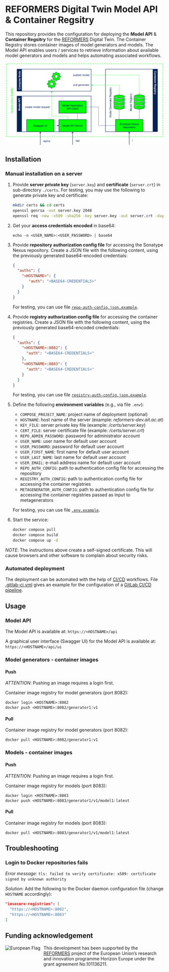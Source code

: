 # REFORMERS Digital Twin Model API & Container Regsitry

This repository provides the configuration for deploying the **Model API** & **Container Regsitry** for the [REFORMERS] Digital Twin.
The Container Registry stores container images of model generators and models.
The Model API enables users / services to retrieve information about available model generators and models and helps automating associated workflows.

![Overview of the components of the REFORMERS Digital Twin Model API & Container Regsitry](img/model-api-and-registry-overview.svg "REFORMERS Digital Twin Model API & Container Regsitry")

## Installation

### Manual installation on a server

1. Provide **server private key** (`server.key`) and **certificate** (`server.crt`) in sub-directory `./certs`.
   For testing, you may use the following to generate private key and certificate:
   ``` bash
   mkdir certs && cd certs
   openssl genrsa -out server.key 2048
   openssl req -new -x509 -sha256 -key server.key -out server.crt -days 3650
   ```
2. Get your **access credentials encoded** in base64:
   ```
   echo -n <USER_NAME>:<USER_PASSWORD> | base64
   ```
3. Provide **repository authorization config file** for accessing the Sonatype Nexus repository.
   Create a JSON file with the following content, using the previously generated base64-encoded credentials:
   ``` json
   {
     "auths": {
       "<HOSTNAME>": {
          "auth": "<BASE64-CREDENTIALS>"
       }
     }
   }
   ```
   For testing, you can use file [`repo-auth-config.json.example`](./repo-auth-config.json.example).
4. Provide **registry authorization config file** for accessing the container registries.
   Create a JSON file with the following content, using the previously generated base64-encoded credentials:
   ``` json
   {
     "auths": {
       "<HOSTNAME>:8082": {
         "auth": "<BASE64-CREDENTIALS>"
       },
       "<HOSTNAME>:8083": {
         "auth": "<BASE64-CREDENTIALS>"
       }
     }
   }
   ```
   For testing, you can use file [`registry-auth-config.json.example`](./registry-auth-config.json.example).
5. Define the following **environment variables** (e.g., via file `.env`):
   + `COMPOSE_PROJECT_NAME`: project name of deployment (optional)
   + `HOSTNAME`: host name of the server (example: *reformers-dev.ait.ac.at*)
   + `KEY_FILE`: server private key file (example: */certs/server.key*)
   + `CERT_FILE`: server certificate file (example: */certs/server.crt*)
   + `REPO_ADMIN_PASSWORD`: password for administrator account
   + `USER_NAME`: user name for default user account
   + `USER_PASSWORD`: password for default user account
   + `USER_FIRST_NAME`: first name for default user account
   + `USER_LAST_NAME`: last name for default user account
   + `USER_EMAIL`: e-mail address name for default user account
   + `REPO_AUTH_CONFIG`: path to authentication config file for accessing the repository
   + `REGISTRY_AUTH_CONFIG`: path to authentication config file for accessing the container registries
   + `METAGENERATOR_AUTH_CONFIG`: path to authentication config file for accessing the container registries passed as input to metagenerators

   For testing, you can use file [`.env.example`](./.env.example).
6. Start the service:
   ``` bash
   docker compose pull
   docker compose build
   docker compose up -d
   ```

*NOTE*:
The instructions above create a self-signed certificate.
This will cause browsers and other software to complain about security risks.

### Automated deployment

The deployment can be automated with the help of [CI/CD](https://en.wikipedia.org/wiki/CI/CD) workflows.
File [.gitlab-ci.yml](./.gitlab-ci.yml) gives an example for the configuration of a [GitLab CI/CD pipeline](https://docs.gitlab.com/ci/).

## Usage

### Model API

The Model API is available at: `https://<HOSTNAME>/api`

A graphical user interface (Swagger UI) for the Model API is available at: `https://<HOSTNAME>/api/ui`

### Model generators - container images

#### Push

*ATTENTION*: Pushing an image requires a login first.

Container image registry for model generators (port 8082):
```
docker login <HOSTNAME>:8082
docker push <HOSTNAME>:8082/generator1:v1
```

#### Pull

Container image registry for model generators (port 8082):
```
docker pull <HOSTNAME>:8082/generator1:v1
```

### Models - container images

#### Push

*ATTENTION*: Pushing an image requires a login first.

Container image registry for models (port 8083):
```
docker login <HOSTNAME>:8083
docker push <HOSTNAME>:8083/generator1/v1/model1:latest
```

#### Pull

Container image registry for models (port 8083):
```
docker pull <HOSTNAME>:8083/generator1/v1/model1:latest
```

## Troubleshooting

### Login to Docker repositories fails

_Error message_: `tls: failed to verify certificate: x509: certificate signed by unknown authority`

_Solution_: Add the following to the Docker daemon configuration file (change `HOSTNAME` accordingly):
``` json
"insecure-registries": [
  "https://<HOSTNAME>:8082",
  "https://<HOSTNAME>:8083"
]
```

## Funding acknowledgement

<img alt="European Flag" src="https://upload.wikimedia.org/wikipedia/commons/thumb/b/b7/Flag_of_Europe.svg/330px-Flag_of_Europe.svg.png" align="left" style="margin-right: 10px" height="57"/> This development has been supported by the [REFORMERS] project of the European Union’s research and innovation programme Horizon Europe under the grant agreement No.101136211.

[REFORMERS]: https://reformers-energyvalleys.eu/
